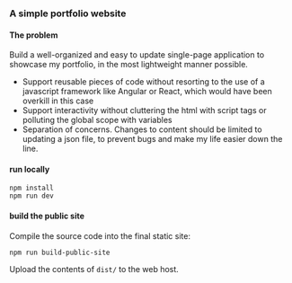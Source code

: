 ### A simple portfolio website

#### The problem
Build a well-organized and easy to update single-page application to showcase my portfolio, in the most lightweight manner possible.
* Support reusable pieces of code without resorting to the use of a javascript framework like Angular or React, which would have been overkill in this case
* Support interactivity without cluttering the html with script tags or polluting the global scope with variables
* Separation of concerns. Changes to content should be limited to updating a json file, to prevent bugs and make my life easier down the line.

#### run locally
```
npm install
npm run dev
```

#### build the public site
Compile the source code into the final static site:
```
npm run build-public-site
```
Upload the contents of `dist/` to the web host.
